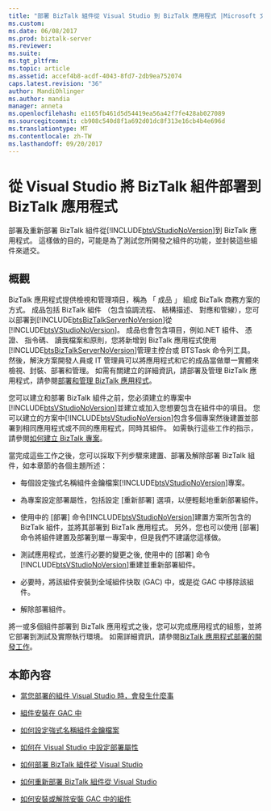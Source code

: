 ```yaml
---
title: "部署 BizTalk 組件從 Visual Studio 到 BizTalk 應用程式 |Microsoft 文件"
ms.custom: 
ms.date: 06/08/2017
ms.prod: biztalk-server
ms.reviewer: 
ms.suite: 
ms.tgt_pltfrm: 
ms.topic: article
ms.assetid: accef4b8-acdf-4043-8fd7-2db9ea752074
caps.latest.revision: "36"
author: MandiOhlinger
ms.author: mandia
manager: anneta
ms.openlocfilehash: e1165fb461d5d54419ea56a42f7fe428ab027089
ms.sourcegitcommit: cb908c540d8f1a692d01dc8f313e16cb4b4e696d
ms.translationtype: MT
ms.contentlocale: zh-TW
ms.lasthandoff: 09/20/2017
---
```

# <a name="deploying-biztalk-assemblies-from-visual-studio-into-a-biztalk-application"></a>從 Visual Studio 將 BizTalk 組件部署到 BizTalk 應用程式
部署及重新部署 BizTalk 組件從[!INCLUDE[btsVStudioNoVersion](../includes/btsvstudionoversion-md.md)]到 BizTalk 應用程式。 這樣做的目的，可能是為了測試您所開發之組件的功能，並封裝這些組件來遞交。  

## <a name="overview"></a>概觀  
 BizTalk 應用程式提供檢視和管理項目，稱為 「 成品 」 組成 BizTalk 商務方案的方式。 成品包括 BizTalk 組件 （包含協調流程、 結構描述、 對應和管線），您可以部署到[!INCLUDE[btsBizTalkServerNoVersion](../includes/btsbiztalkservernoversion-md.md)]從[!INCLUDE[btsVStudioNoVersion](../includes/btsvstudionoversion-md.md)]。 成品也會包含項目，例如.NET 組件、 憑證、 指令碼、 讀我檔案和原則，您將新增到 BizTalk 應用程式使用[!INCLUDE[btsBizTalkServerNoVersion](../includes/btsbiztalkservernoversion-md.md)]管理主控台或 BTSTask 命令列工具。 然後，解決方案開發人員或 IT 管理員可以將應用程式和它的成品當做單一實體來檢視、封裝、部署和管理。 如需有關建立的詳細資訊，請部署及管理 BizTalk 應用程式，請參閱[部署和管理 BizTalk 應用程式](../core/deploying-and-managing-biztalk-applications.md)。  
  
 您可以建立和部署 BizTalk 組件之前，您必須建立的專案中[!INCLUDE[btsVStudioNoVersion](../includes/btsvstudionoversion-md.md)]並建立或加入您想要包含在組件中的項目。 您可以建立的方案中[!INCLUDE[btsVStudioNoVersion](../includes/btsvstudionoversion-md.md)]包含多個專案然後建置並部署到相同應用程式或不同的應用程式，同時其組件。 如需執行這些工作的指示，請參閱[如何建立 BizTalk 專案](../core/how-to-create-biztalk-projects.md)。  
  
 當完成這些工作之後，您可以採取下列步驟來建置、部署及解除部署 BizTalk 組件，如本章節的各個主題所述：  
  
-   每個設定強式名稱組件金鑰檔案[!INCLUDE[btsVStudioNoVersion](../includes/btsvstudionoversion-md.md)]專案。  
  
-   為專案設定部署屬性，包括設定 [重新部署] 選項，以便輕鬆地重新部署組件。  
  
-   使用中的 [部署] 命令[!INCLUDE[btsVStudioNoVersion](../includes/btsvstudionoversion-md.md)]建置方案所包含的 BizTalk 組件，並將其部署到 BizTalk 應用程式。 另外，您也可以使用 [部署] 命令將組件建置及部署到單一專案中，但是我們不建議您這樣做。  
  
-   測試應用程式，並進行必要的變更之後, 使用中的 [部署] 命令[!INCLUDE[btsVStudioNoVersion](../includes/btsvstudionoversion-md.md)]重建並重新部署組件。  
  
-   必要時，將該組件安裝到全域組件快取 (GAC) 中，或是從 GAC 中移除該組件。  
  
-   解除部署組件。  
  
 將一或多個組件部署到 BizTalk 應用程式之後，您可以完成應用程式的組態，並將它部署到測試及實際執行環境。 如需詳細資訊，請參閱[BizTalk 應用程式部署的開發工作](../core/development-tasks-for-biztalk-application-deployment.md)。  
  
## <a name="in-this-section"></a>本節內容  
  
-   [當您部署的組件 Visual Studio 時，會發生什麼事](../core/what-happens-when-you-deploy-an-assembly-from-visual-studio.md)  
  
-   [組件安裝在 GAC 中](../core/assembly-installation-in-the-gac.md)  
  
-   [如何設定強式名稱組件金鑰檔案](../core/how-to-configure-a-strong-name-assembly-key-file.md)  
  
-   [如何在 Visual Studio 中設定部署屬性](../core/how-to-set-deployment-properties-in-visual-studio.md)  
  
-   [如何部署 BizTalk 組件從 Visual Studio](../core/how-to-deploy-a-biztalk-assembly-from-visual-studio.md)  
  
-   [如何重新部署 BizTalk 組件從 Visual Studio](../core/how-to-redeploy-a-biztalk-assembly-from-visual-studio.md)  
  
-   [如何安裝或解除安裝 GAC 中的組件](../core/how-to-install-an-assembly-in-the-gac.md)  